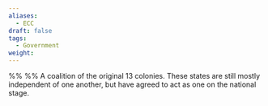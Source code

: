 ```yaml
---
aliases:
  - ECC
draft: false
tags:
  - Government
weight:
---
```

%%
%%
A coalition of the original 13 colonies. These states are still mostly independent of one another, but have agreed to act as one on the national stage.